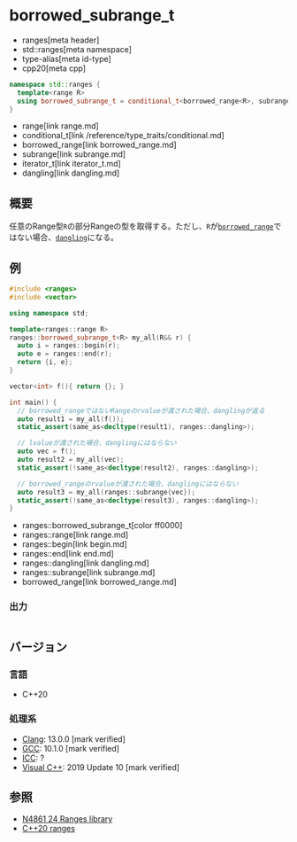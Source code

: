 # borrowed_subrange_t
* ranges[meta header]
* std::ranges[meta namespace]
* type-alias[meta id-type]
* cpp20[meta cpp]

```cpp
namespace std::ranges {
  template<range R>
  using borrowed_subrange_t = conditional_t<borrowed_range<R>, subrange<iterator_t<R>>, dangling>;
}
```
* range[link range.md]
* conditional_t[link /reference/type_traits/conditional.md]
* borrowed_range[link borrowed_range.md]
* subrange[link subrange.md]
* iterator_t[link iterator_t.md]
* dangling[link dangling.md]

## 概要

任意のRange型`R`の部分Rangeの型を取得する。ただし、`R`が[`borrowed_range`](borrowed_range.md)ではない場合、[`dangling`](dangling.md)になる。


## 例
```cpp example
#include <ranges>
#include <vector>

using namespace std;

template<ranges::range R>
ranges::borrowed_subrange_t<R> my_all(R&& r) {
  auto i = ranges::begin(r);
  auto e = ranges::end(r);
  return {i, e};
}

vector<int> f(){ return {}; }

int main() {
  // borrowed_rangeではないRangeのrvalueが渡された場合、danglingが返る
  auto result1 = my_all(f());
  static_assert(same_as<decltype(result1), ranges::dangling>);

  // lvalueが渡された場合、danglingにはならない
  auto vec = f();
  auto result2 = my_all(vec);
  static_assert(!same_as<decltype(result2), ranges::dangling>);

  // borrowed_rangeのrvalueが渡された場合、danglingにはならない
  auto result3 = my_all(ranges::subrange{vec});
  static_assert(!same_as<decltype(result3), ranges::dangling>);
}
```
* ranges::borrowed_subrange_t[color ff0000]
* ranges::range[link range.md]
* ranges::begin[link begin.md]
* ranges::end[link end.md]
* ranges::dangling[link dangling.md]
* ranges::subrange[link subrange.md]
* borrowed_range[link borrowed_range.md]

### 出力
```
```

## バージョン
### 言語
- C++20

### 処理系
- [Clang](/implementation.md#clang): 13.0.0 [mark verified]
- [GCC](/implementation.md#gcc): 10.1.0 [mark verified]
- [ICC](/implementation.md#icc): ?
- [Visual C++](/implementation.md#visual_cpp): 2019 Update 10 [mark verified]

## 参照
- [N4861 24 Ranges library](https://timsong-cpp.github.io/cppwp/n4861/ranges)
- [C++20 ranges](https://techbookfest.org/product/5134506308665344)
